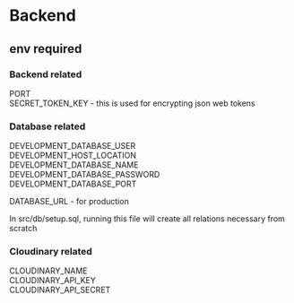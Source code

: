 # Backend

## env required

### Backend related

PORT  
SECRET_TOKEN_KEY - this is used for encrypting json web tokens

### Database related

DEVELOPMENT_DATABASE_USER  
DEVELOPMENT_HOST_LOCATION  
DEVELOPMENT_DATABASE_NAME  
DEVELOPMENT_DATABASE_PASSWORD  
DEVELOPMENT_DATABASE_PORT

DATABASE_URL - for production

In src/db/setup.sql, running this file will create all relations necessary from scratch

### Cloudinary related

CLOUDINARY_NAME  
CLOUDINARY_API_KEY  
CLOUDINARY_API_SECRET
